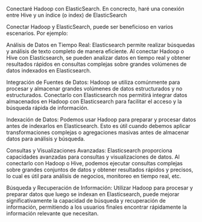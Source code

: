 Conectaré Hadoop con ElasticSearch. En concrecto, haré una conexión entre Hive y un índice (o index) de ElasticSearch

Conectar Hadoop y ElasticSearch, puede ser beneficioso en varios escenarios. Por ejemplo:

Análisis de Datos en Tiempo Real: Elasticsearch permite realizar búsquedas y análisis de texto completo de manera eficiente. Al conectar Hadoop o Hive con Elasticsearch, 
se pueden analizar datos en tiempo real y obtener resultados rápidos en consultas complejas sobre grandes volúmenes de datos indexados en Elasticsearch.

Integración de Fuentes de Datos: Hadoop se utiliza comúnmente para procesar y almacenar grandes volúmenes de datos estructurados y no estructurados. 
Conectarlo con Elasticsearch nos permitirá integrar datos almacenados en Hadoop con Elasticsearch para facilitar el acceso y la búsqueda rápida de información.

Indexación de Datos: Podemos usar Hadoop para preparar y procesar datos antes de indexarlos en Elasticsearch. 
Esto es útil cuando debemos aplicar transformaciones complejas o agregaciones masivas antes de almacenar datos para análisis y búsqueda.

Consultas y Visualizaciones Avanzadas: Elasticsearch proporciona capacidades avanzadas para consultas y visualizaciones de datos. 
Al conectarlo con Hadoop o Hive, podemos ejecutar consultas complejas sobre grandes conjuntos de datos y obtener resultados rápidos y precisos, lo cual es útil para análisis de negocios, monitoreo en tiempo real, etc.

Búsqueda y Recuperación de Información: Utilizar Hadoop para procesar y preparar datos que luego se indexan en Elasticsearch, 
puede mejorar significativamente la capacidad de búsqueda y recuperación de información, permitiendo a los usuarios finales encontrar rápidamente la información relevante que necesitan.
